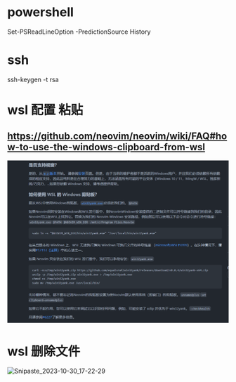 # powershell 
Set-PSReadLineOption -PredictionSource History


# ssh
ssh-keygen -t rsa

# wsl 配置 粘贴
## https://github.com/neovim/neovim/wiki/FAQ#how-to-use-the-windows-clipboard-from-wsl
![](https://raw.githubusercontent.com/xiaojia21190/my_blog/main/images/Snipaste_2022-12-05_14-19-42.png)

# wsl 删除文件
![Snipaste_2023-10-30_17-22-29](https://github.com/xiaojia21190/config/assets/16084693/1976821e-4360-4cb9-8721-721477679925)
